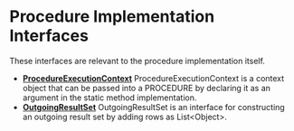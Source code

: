 # Procedure Implementation Interfaces

These interfaces are relevant to the procedure implementation itself.

-   **[ProcedureExecutionContext](../../reference/store_api/procedureexecutioncontext.html)**
    ProcedureExecutionContext is a context object that can be passed into a PROCEDURE by declaring it as an argument in the static method implementation.
-   **[OutgoingResultSet](../../reference/store_api/outgoingresultset.html)**
    OutgoingResultSet is an interface for constructing an outgoing result set by adding rows as List&lt;Object&gt;.


